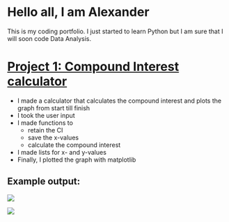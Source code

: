 # Hello all, I am Alexander 

This is my coding portfolio. I just started to learn Python but I am sure that I will soon code Data Analysis.

# [Project 1: Compound Interest calculator](https://github.com/CrazyShaddy/Compound_Interest_Calculator)
* I made a calculator that calculates the compound interest and plots the graph from start till finish
* I took the user input
* I made functions to 
  * retain the CI
  * save the x-values
  * calculate the compound interest
* I made lists for x- and y-values
* Finally, I plotted the graph with matplotlib

## Example output:

![](https://github.com/CrazyShaddy/Compound_Interest_Calculator/blob/master/Output_console.png)

![](https://github.com/CrazyShaddy/Compound_Interest_Calculator/blob/master/CI_10years_500start_8%25.png)



